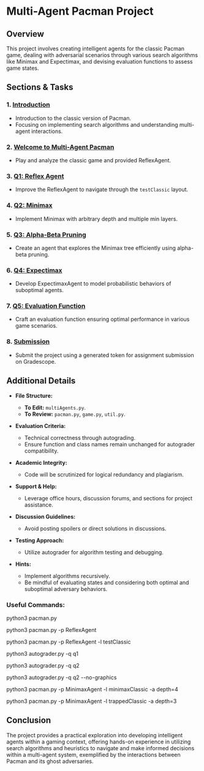 # Multi-Agent Pacman Project

## Overview

This project involves creating intelligent agents for the classic Pacman game, dealing with adversarial scenarios through various search algorithms like Minimax and Expectimax, and devising evaluation functions to assess game states.

## Sections & Tasks

### 1. [Introduction](#Introduction)
   * Introduction to the classic version of Pacman.
   * Focusing on implementing search algorithms and understanding multi-agent interactions.

### 2. [Welcome to Multi-Agent Pacman](#Welcome-to-Multi-Agent-Pacman)
   * Play and analyze the classic game and provided ReflexAgent.

### 3. [Q1: Reflex Agent](#Q1-Reflex-Agent)
   * Improve the ReflexAgent to navigate through the `testClassic` layout.
   
### 4. [Q2: Minimax](#Q2-Minimax)
   * Implement Minimax with arbitrary depth and multiple min layers.

### 5. [Q3: Alpha-Beta Pruning](#Q3-Alpha-Beta-Pruning)
   * Create an agent that explores the Minimax tree efficiently using alpha-beta pruning.

### 6. [Q4: Expectimax](#Q4-Expectimax)
   * Develop ExpectimaxAgent to model probabilistic behaviors of suboptimal agents.

### 7. [Q5: Evaluation Function](#Q5-Evaluation-Function)
   * Craft an evaluation function ensuring optimal performance in various game scenarios.
   
### 8. [Submission](#Submission)
   * Submit the project using a generated token for assignment submission on Gradescope.

## Additional Details

- **File Structure:**
  - **To Edit:** `multiAgents.py`.
  - **To Review:** `pacman.py`, `game.py`, `util.py`.
  
- **Evaluation Criteria:**
  - Technical correctness through autograding.
  - Ensure function and class names remain unchanged for autograder compatibility.
  
- **Academic Integrity:**
  - Code will be scrutinized for logical redundancy and plagiarism.

- **Support & Help:**
  - Leverage office hours, discussion forums, and sections for project assistance.

- **Discussion Guidelines:**
  - Avoid posting spoilers or direct solutions in discussions.

- **Testing Approach:**
  - Utilize autograder for algorithm testing and debugging.
  
- **Hints:**
  - Implement algorithms recursively.
  - Be mindful of evaluating states and considering both optimal and suboptimal adversary behaviors.

### Useful Commands:
python3 pacman.py

python3 pacman.py -p ReflexAgent

python3 pacman.py -p ReflexAgent -l testClassic

python3 autograder.py -q q1



python3 autograder.py -q q2

python3 autograder.py -q q2 --no-graphics

python3 pacman.py -p MinimaxAgent -l minimaxClassic -a depth=4

python3 pacman.py -p MinimaxAgent -l trappedClassic -a depth=3


## Conclusion

The project provides a practical exploration into developing intelligent agents within a gaming context, offering hands-on experience in utilizing search algorithms and heuristics to navigate and make informed decisions within a multi-agent system, exemplified by the interactions between Pacman and its ghost adversaries.
